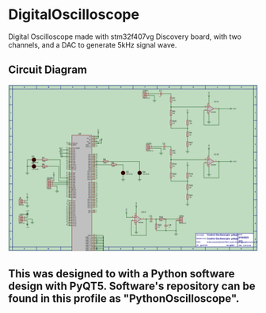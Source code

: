 # DigitalOscilloscope
Digital Oscilloscope made with stm32f407vg Discovery board, with two channels, and a DAC to generate 5kHz signal wave.

## Circuit Diagram
![circuit_diagram](https://github.com/joelermantraut/DigitalOscilloscope/blob/main/circuit_diagram.jpg)

## This was designed to with a Python software design with PyQT5. Software's repository can be found in this profile as "PythonOscilloscope".
